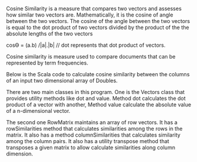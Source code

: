 Cosine Similarity is a measure that compares two vectors and assesses how similar two vectors are. Mathematically, it is the cosine of angle between the two vectors. The cosine of the angle between the two vectors is equal to the dot product of two vectors divided by the product of the the absolute lengths of the two vectors 

cosϴ = (a.b) /|a|.|b|  // dot represents that dot product of vectors.

Cosine similarity is measure used to compare documents that can be represented by term frequencies. 

Below is the Scala code to calculate cosine similarity between the columns of an input two dimensional array of Doubles. 

There are two main classes in this program. One is the Vectors class that provides utility methods like dot and value. Method dot calculates the dot product of a vector with another, Method value calculate the absolute value of a n-dimensional vector. 

The second one RowMatrix maintains an array of row vectors. It has a rowSimilarities method that calculates similarities among the rows in the matrix. It also has a method columnSimilarities that calculates similarity among the column pairs. It also has a utility transpose method that transposes a given matrix to allow calculate similarities along column dimension.

